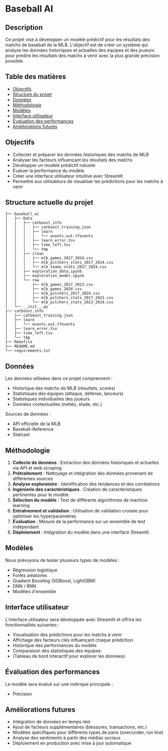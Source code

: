# Baseball AI

## Description
Ce projet vise à développer un modèle prédictif pour les résultats des matchs de baseball de la MLB. L'objectif est de créer un système qui analyse les données historiques et actuelles des équipes et des joueurs pour prédire les résultats des matchs à venir avec la plus grande précision possible.

## Table des matières
- [Objectifs](#objectifs)
- [Structure du projet](#structure-actuelle-du-projet)
- [Données](#données)
- [Méthodologie](#méthodologie)
- [Modèles](#modèles)
- [Interface utilisateur](#interface-utilisateur)
- [Évaluation des performances](#évaluation-des-performances)
- [Améliorations futures](#améliorations-futures)

## Objectifs
- Collecter et préparer les données historiques des matchs de MLB
- Analyser les facteurs influençant les résultats des matchs
- Développer un modèle prédictif robuste 
- Évaluer la performance du modèle
- Créer une interface utilisateur intuitive avec Streamlit
- Permettre aux utilisateurs de visualiser les prédictions pour les matchs à venir

## Structure actuelle du projet
```
├── baseball_ai
│   ├── Data
│   │   ├── catboost_info
│   │   │   ├── catboost_training.json
│   │   │   ├── learn
│   │   │   │   └── events.out.tfevents
│   │   │   ├── learn_error.tsv
│   │   │   ├── time_left.tsv
│   │   │   └── tmp
│   │   ├── clean
│   │   │   ├── mlb_games_2017_2024.csv
│   │   │   ├── mlb_pitchers_stats_2017_2024.csv
│   │   │   └── mlb_teams_stats_2017_2024.csv
│   │   ├── exploration_data.ipynb
│   │   ├── exploration_model.ipynb
│   │   └── raw
│   │       ├── mlb_games_2017_2023.csv
│   │       ├── mlb_games_2024.csv
│   │       ├── mlb_pitchers_2017_2024.csv
│   │       ├── mlb_pitchers_stats_2017_2022.csv
│   │       └── mlb_pitchers_stats_2023_2024.csv
│   └── __init__.py
├── catboost_info
│   ├── catboost_training.json
│   ├── learn
│   │   └── events.out.tfevents
│   ├── learn_error.tsv
│   ├── time_left.tsv
│   └── tmp
├── Makefile
├── README.md
└── requirements.txt
```

## Données
Les données utilisées dans ce projet comprennent :
- Historique des matchs de MLB (résultats, scores)
- Statistiques des équipes (attaque, défense, lanceurs)
- Statistiques individuelles des joueurs
- Données contextuelles (météo, stade, etc.)

Sources de données :
- API officielle de la MLB
- Baseball-Reference
- Statcast

## Méthodologie
1. **Collecte de données** : Extraction des données historiques et actuelles via API et web scraping
2. **Prétraitement** : Nettoyage et intégration des données provenant de différentes sources
3. **Analyse exploratoire** : Identification des tendances et des corrélations
4. **Ingénierie des caractéristiques** : Création de caractéristiques pertinentes pour le modèle
5. **Sélection du modèle** : Test de différents algorithmes de machine learning
6. **Entraînement et validation** : Utilisation de validation croisée pour optimiser les hyperparamètres
7. **Évaluation** : Mesure de la performance sur un ensemble de test indépendant
8. **Déploiement** : Intégration du modèle dans une interface Streamlit

## Modèles
Nous prévoyons de tester plusieurs types de modèles :
- Régression logistique
- Forêts aléatoires
- Gradient Boosting (XGBoost, LightGBM)
- DNN / RNN
- Modèles d'ensemble

## Interface utilisateur
L'interface utilisateur sera développée avec Streamlit et offrira les fonctionnalités suivantes :
- Visualisation des prédictions pour les matchs à venir
- Affichage des facteurs clés influençant chaque prédiction
- Historique des performances du modèle
- Comparaison des statistiques des équipes
- (Tableau de bord interactif pour explorer les données)

## Évaluation des performances
Le modèle sera évalué sur une métrique principale :
- Précision

## Améliorations futures
- Intégration de données en temps réel
- Ajout de facteurs supplémentaires (blessures, transactions, etc.)
- Modèles spécifiques pour différents types de paris (over/under, run line)
- Analyse des sentiments à partir des médias sociaux
- Déploiement en production avec mise à jour automatique
